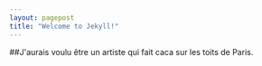 ```yaml
---
layout: pagepost
title: "Welcome to Jekyll!"
---
```

##J'aurais voulu être un artiste qui fait caca sur les toits de Paris.